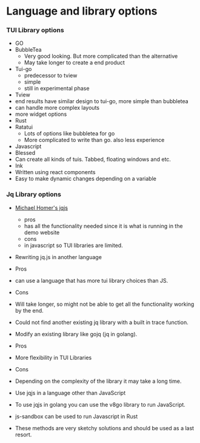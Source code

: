 # Language and library options

### TUI Library options

 - GO
  - BubbleTea
    - Very good looking. But more complicated than the alternative
    - May take longer to create a end product
  - Tui-go
    - predecessor to tview
    - simple
    - still in experimental phase
  - Tview
   - end results have similar design to tui-go, more simple than bubbletea
   - can handle more complex layouts
   - more widget options
 - Rust
  - Ratatui
    - Lots of options like bubbletea for go
    - More complicated to write than go. also less experience
 - Javascript
  - Blessed
   - Can create all kinds of tuis. Tabbed, floating windows and etc.
  - Ink 
   - Written using react components 
   - Easy to make dynamic changes depending on a variable

### Jq Library options

- [Michael Homer's jqjs](https://github.com/mwh/jqjs) 
    - pros
     - has all the functionality needed since it is what is running in the demo website
    - cons
     - in javascript so TUI libraries are limited.

- Rewriting jq.js in another language
 - Pros 
  - can use a language that has more tui library choices than JS.
 - Cons
  - Will take longer, so might not be able to get all the functionality working by the end.

- Could not find another existing jq library with a built in trace function.

- Modify an existing library like gojq (jq in golang).
 - Pros
  - More flexibility in TUI Libraries
 - Cons
  - Depending on the complexity of the library it may take a long time.

- Use jqjs in a language other than JavaScript
 - To use jqjs in golang you can use the v8go library to run JavaScript. 
 - js-sandbox can be used to run Javascript in Rust
- These methods are very sketchy solutions and should be used as a last resort.
